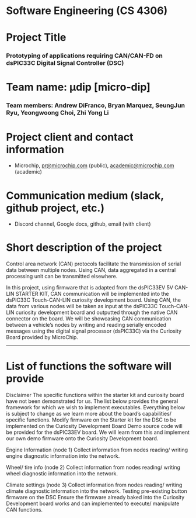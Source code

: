 # Software Engineering (CS 4306)

# Project Title
### Prototyping of applications requiring CAN/CAN-FD on dsPIC33C Digital Signal Controller (DSC)

# Team name: μdip [micro-dip]
### Team members: Andrew DiFranco, Bryan Marquez, SeungJun Ryu, Yeongwoong Choi, Zhi Yong Li

# Project client and contact information
 - Microchip, pr@microchip.com (public), academic@microchip.com (academic)

# Communication medium (slack, github project, etc.)
 - Discord channel, Google docs, github, email (with client)

# Short description of the project
Control area network (CAN) protocols facilitate the transmission of serial data between multiple nodes. Using CAN, data aggregated in a central processing unit can be transmitted elsewhere. 

In this project, using firmware that is adapted from the dsPIC33EV 5V CAN-LIN STARTER KIT, CAN communication will be implemented into the dsPIC33C Touch-CAN-LIN curiosity development board. Using CAN, the data from various nodes will be taken as input at the dsPIC33C Touch-CAN-LIN curiosity development board and outputted through the native CAN connector on the board. We will be showcasing CAN communication between a vehicle’s nodes by writing and reading serially encoded messages using the digital signal processor (dsPIC33C) via the Curiosity Board provided by MicroChip.

***

# List of functions the software will provide

Disclaimer
The specific functions within the starter kit and curiosity board have not been demonstrated for us. The list below provides the general framework for which we wish to implement executables. Everything below is subject to change as we learn more about the board’s capabilities/ specific functions.
Modify firmware on the Starter kit for the DSC to be implemented on the Curiosity Development Board Demo source code will be provided for the dsPIC33EV board. We will learn from this and implement our own demo firmware onto the Curiosity Development board.

Engine Information (node 1)
Collect information from nodes reading/ writing engine diagnostic information into the network.

Wheel/ tire info (node 2)
Collect information from nodes reading/ writing wheel diagnostic information into the network.


Climate settings (node 3)
Collect information from nodes reading/ writing climate diagnostic information into the network.
Testing pre-existing button firmware on the DSC Ensure the firmware already baked into the Curiosity Development board works and can implemented to execute/ manipulate CAN functions.

